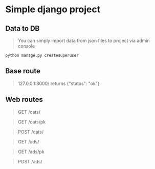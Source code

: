 # Simple django project

## Data to DB
> You can simply import data from json files to project via admin console
 
`python manage.py createsuperuser`

## Base route

> 127.0.0.1:8000/ returns {"status": "ok"}

## Web routes

> GET /cats/

> GET /cats/pk

> POST /cats/

> GET /ads/

> GET /ads/pk

> POST /ads/
